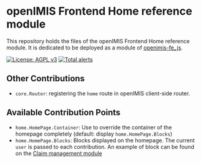 # openIMIS Frontend Home reference module

This repository holds the files of the openIMIS Frontend Home reference module.
It is dedicated to be deployed as a module of [openimis-fe_js](https://github.com/openimis/openimis-fe_js).

[![License: AGPL v3](https://img.shields.io/badge/License-AGPL%20v3-blue.svg)](https://www.gnu.org/licenses/agpl-3.0)
[![Total alerts](https://img.shields.io/lgtm/alerts/g/openimis/openimis-fe-home_js.svg?logo=lgtm&logoWidth=18)](https://lgtm.com/projects/g/openimis/openimis-fe-home_js/alerts/)

## Other Contributions

- `core.Router`: registering the `home` route in openIMIS client-side router.

## Available Contribution Points

- `home.HomePage.Container`: Use to override the container of the homepage completely (default: display `home.HomePage.Blocks`)
- `home.HomePage.Blocks`: Blocks displayed on the homepage. The current `user` is passed to each contribution. An example of block can be found on the [Claim management module](https://github.com/openimis/openimis-fe-claim_js)
